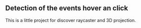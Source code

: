 <h2>Detection of the events hover an click</h2>
<p>This is a little project for discover raycaster and 3D projection. </p>
